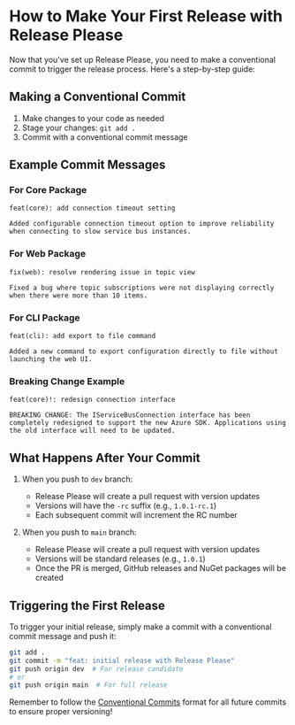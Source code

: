 # How to Make Your First Release with Release Please

Now that you've set up Release Please, you need to make a conventional commit to trigger the release process. Here's a step-by-step guide:

## Making a Conventional Commit

1. Make changes to your code as needed
2. Stage your changes: `git add .`
3. Commit with a conventional commit message

## Example Commit Messages

### For Core Package

```
feat(core): add connection timeout setting

Added configurable connection timeout option to improve reliability when connecting to slow service bus instances.
```

### For Web Package

```
fix(web): resolve rendering issue in topic view

Fixed a bug where topic subscriptions were not displaying correctly when there were more than 10 items.
```

### For CLI Package

```
feat(cli): add export to file command

Added a new command to export configuration directly to file without launching the web UI.
```

### Breaking Change Example

```
feat(core)!: redesign connection interface

BREAKING CHANGE: The IServiceBusConnection interface has been completely redesigned to support the new Azure SDK. Applications using the old interface will need to be updated.
```

## What Happens After Your Commit

1. When you push to `dev` branch:
   - Release Please will create a pull request with version updates
   - Versions will have the `-rc` suffix (e.g., `1.0.1-rc.1`)
   - Each subsequent commit will increment the RC number

2. When you push to `main` branch:
   - Release Please will create a pull request with version updates
   - Versions will be standard releases (e.g., `1.0.1`)
   - Once the PR is merged, GitHub releases and NuGet packages will be created

## Triggering the First Release

To trigger your initial release, simply make a commit with a conventional commit message and push it:

```bash
git add .
git commit -m "feat: initial release with Release Please"
git push origin dev  # For release candidate
# or
git push origin main  # For full release
```

Remember to follow the [Conventional Commits](./CONVENTIONAL_COMMITS.md) format for all future commits to ensure proper versioning!
